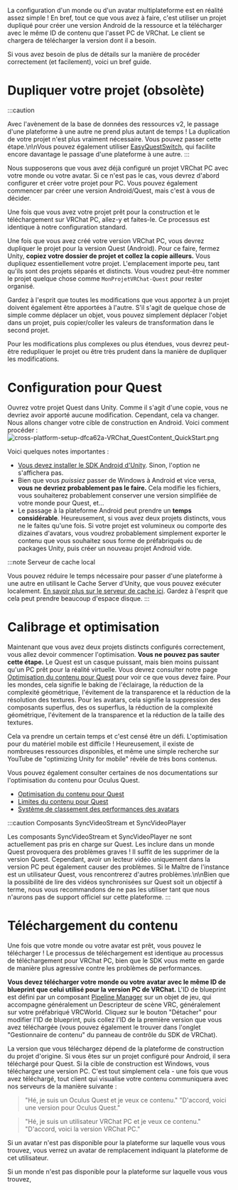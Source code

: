 

La configuration d'un monde ou d'un avatar multiplateforme est en réalité assez simple ! En bref, tout ce que vous avez à faire, c'est utiliser un projet dupliqué pour créer une version Android de la ressource et la télécharger avec le même ID de contenu que l'asset PC de VRChat. Le client se chargera de télécharger la version dont il a besoin.

Si vous avez besoin de plus de détails sur la manière de procéder correctement (et facilement), voici un bref guide.

# Dupliquer votre projet (obsolète)

:::caution

Avec l'avènement de la base de données des ressources v2, le passage d'une plateforme à une autre ne prend plus autant de temps ! La duplication de votre projet n'est plus vraiment nécessaire. Vous pouvez passer cette étape.\n\nVous pouvez également utiliser [EasyQuestSwitch](https://github.com/JordoVR/EasyQuestSwitch), qui facilite encore davantage le passage d'une plateforme à une autre.
:::

Nous supposerons que vous avez déjà configuré un projet VRChat PC avec votre monde ou votre avatar. Si ce n'est pas le cas, vous devrez d'abord configurer et créer votre projet pour PC. Vous pouvez également commencer par créer une version Android/Quest, mais c'est à vous de décider.

Une fois que vous avez votre projet prêt pour la construction et le téléchargement sur VRChat PC, allez-y et faites-le. Ce processus est identique à notre configuration standard.

Une fois que vous avez créé votre version VRChat PC, vous devrez dupliquer le projet pour la version Quest (Android). Pour ce faire, fermez Unity, **copiez votre dossier de projet et collez la copie ailleurs.** Vous dupliquez essentiellement votre projet. L'emplacement importe peu, tant qu'ils sont des projets séparés et distincts. Vous voudrez peut-être nommer le projet quelque chose comme `MonProjetVRChat-Quest` pour rester organisé.

Gardez à l'esprit que toutes les modifications que vous apportez à un projet doivent également être apportées à l'autre. S'il s'agit de quelque chose de simple comme déplacer un objet, vous pouvez simplement déplacer l'objet dans un projet, puis copier/coller les valeurs de transformation dans le second projet.

Pour les modifications plus complexes ou plus étendues, vous devrez peut-être redupliquer le projet ou être très prudent dans la manière de dupliquer les modifications.
# Configuration pour Quest
Ouvrez votre projet Quest dans Unity. Comme il s'agit d'une copie, vous ne devriez avoir apporté aucune modification. Cependant, cela va changer. Nous allons changer votre cible de construction en Android. Voici comment procéder :
![cross-platform-setup-dfca62a-VRChat_QuestContent_QuickStart.png](/img/cross-platform-setup-dfca62a-VRChat_QuestContent_QuickStart.png)

Voici quelques notes importantes :
- [Vous devez installer le SDK Android d'Unity](https://docs.unity3d.com/Manual/android-sdksetup.html). Sinon, l'option ne s'affichera pas.
- Bien que vous *puissiez* passer de Windows à Android et vice versa, **vous ne devriez probablement pas le faire.** Cela modifie les fichiers, vous souhaiterez probablement conserver une version simplifiée de votre monde pour Quest, et...
- Le passage à la plateforme Android peut prendre un **temps considérable**. Heureusement, si vous avez deux projets distincts, vous ne le faites qu'une fois. Si votre projet est volumineux ou comporte des dizaines d'avatars, vous voudrez probablement simplement exporter le contenu que vous souhaitez sous forme de préfabriqués ou de packages Unity, puis créer un nouveau projet Android vide.

:::note Serveur de cache local

Vous pouvez réduire le temps nécessaire pour passer d'une plateforme à une autre en utilisant le Cache Server d'Unity, que vous pouvez exécuter localement. [En savoir plus sur le serveur de cache ici](https://docs.unity3d.com/Manual/CacheServer.html). Gardez à l'esprit que cela peut prendre beaucoup d'espace disque.
:::

# Calibrage et optimisation
Maintenant que vous avez deux projets distincts configurés correctement, vous allez devoir commencer l'optimisation. **Vous ne pouvez pas sauter cette étape.** Le Quest est un casque puissant, mais bien moins puissant qu'un PC prêt pour la réalité virtuelle. Vous devrez consulter notre page [Optimisation du contenu pour Quest](/platforms/android/quest-content-optimization) pour voir ce que vous devez faire. Pour les mondes, cela signifie le baking de l'éclairage, la réduction de la complexité géométrique, l'évitement de la transparence et la réduction de la résolution des textures. Pour les avatars, cela signifie la suppression des composants superflus, des os superflus, la réduction de la complexité géométrique, l'évitement de la transparence et la réduction de la taille des textures.

Cela va prendre un certain temps et c'est censé être un défi. L'optimisation pour du matériel mobile est difficile ! Heureusement, il existe de nombreuses ressources disponibles, et même une simple recherche sur YouTube de "optimizing Unity for mobile" révèle de très bons contenus.

Vous pouvez également consulter certaines de nos documentations sur l'optimisation du contenu pour Oculus Quest.
- [Optimisation du contenu pour Quest](/platforms/android/quest-content-optimization)
- [Limites du contenu pour Quest](/platforms/android/quest-content-limitations)
- [Système de classement des performances des avatars](/avatars/avatar-performance-ranking-system)

:::caution Composants SyncVideoStream et SyncVideoPlayer

Les composants SyncVideoStream et SyncVideoPlayer ne sont actuellement pas pris en charge sur Quest. Les inclure dans un monde Quest provoquera des problèmes graves ! Il suffit de les supprimer de la version Quest. Cependant, avoir un lecteur vidéo uniquement dans la version PC peut également causer des problèmes. Si le Maître de l'instance est un utilisateur Quest, vous rencontrerez d'autres problèmes.\n\nBien que la possibilité de lire des vidéos synchronisées sur Quest soit un objectif à terme, nous vous recommandons de ne pas les utiliser tant que nous n'aurons pas de support officiel sur cette plateforme.
:::

# Téléchargement du contenu
Une fois que votre monde ou votre avatar est prêt, vous pouvez le télécharger ! Le processus de téléchargement est identique au processus de téléchargement pour VRChat PC, bien que le SDK vous mette en garde de manière plus agressive contre les problèmes de performances.

**Vous devez télécharger votre monde ou votre avatar avec le même ID de blueprint que celui utilisé pour la version PC de VRChat.** L'ID de blueprint est défini par un composant [Pipeline Manager](/sdk/vrcpipelinemanager) sur un objet de jeu, qui accompagne généralement un Descripteur de scène VRC, généralement sur votre préfabriqué VRCWorld. Cliquez sur le bouton "Détacher" pour modifier l'ID de blueprint, puis collez l'ID de la première version que vous avez téléchargée (vous pouvez également le trouver dans l'onglet "Gestionnaire de contenu" du panneau de contrôle du SDK de VRChat).

La version que vous téléchargez dépend de la plateforme de construction du projet d'origine. Si vous êtes sur un projet configuré pour Android, il sera téléchargé pour Quest. Si la cible de construction est Windows, vous téléchargez une version PC. C'est tout simplement cela - une fois que vous avez téléchargé, tout client qui visualise votre contenu communiquera avec nos serveurs de la manière suivante :

>"Hé, je suis un Oculus Quest et je veux ce contenu."
>"D'accord, voici une version pour Oculus Quest."

>"Hé, je suis un utilisateur VRChat PC et je veux ce contenu."
>"D'accord, voici la version VRChat PC."

Si un avatar n'est pas disponible pour la plateforme sur laquelle vous vous trouvez, vous verrez un avatar de remplacement indiquant la plateforme de cet utilisateur.

Si un monde n'est pas disponible pour la plateforme sur laquelle vous vous trouvez,
